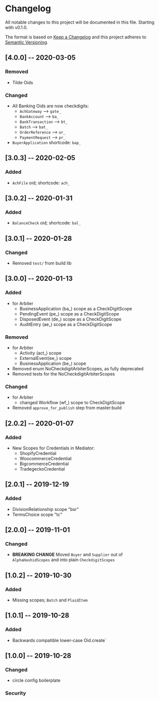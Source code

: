 # Changelog

All notable changes to this project will be documented in this file. Starting with v0.1.0.

The format is based on [Keep a Changelog](http://keepachangelog.com/en/1.0.0/)
and this project adheres to [Semantic Versioning](http://semver.org/spec/v2.0.0.html).

## [4.0.0] -- 2020-03-05

### Removed
  * Tilde Oids
### Changed
  * All Banking Oids are now checkdigits:
    * `AchGateway` --> `gate_`
    * `BankAccount` --> `ba_`
    * `BankTransaction` --> `bt_`
    * `Batch` --> `bat_`
    * `OrderReference` --> `or_`
    * `PaymentRequest` --> `pr_`
  * `BuyerApplication` shortcode: `bap_`

## [3.0.3] -- 2020-02-05

### Added
  * `AchFile` oid; shortcode: `ach_`

## [3.0.2] -- 2020-01-31

### Added
  * `BalanceCheck` oid; shortcode: `bal_`

## [3.0.1] -- 2020-01-28

### Changed
  * Removed `test/` from build lib

## [3.0.0] -- 2020-01-13

### Added
  * for Arbiter
    * BusinessApplication (ba_) scope as a CheckDigitScope
    * PendingEvent (pe_) scope as a CheckDigitScope
    * DisposedEvent (de_) scope as a CheckDigitScope
    * AuditEntry (ae_)  scope as a CheckDigitScope
### Removed
  * for Arbiter
    * Activity (act_) scope
    * ExternalEvent(ee_) scope
    * BusinessApplication (be_) scope
  * Removed  enum NoCheckdigitArbiterScopes, as fully deprecated
  * Removed tests for the NoCheckdigitArbiterScopes
### Changed
  * for Arbiter 
    * changed Workflow (wf_) scope to CheckDigitScope
  * Removed `approve_for_publish` step from master:build

## [2.0.2] -- 2020-01-07

### Added
  * New Scopes for Credentials in Mediator:
    * ShopifyCredential
    * WoocommerceCredential
    * BigcommerceCredential
    * TradegeckoCredential

## [2.0.1] -- 2019-12-19

### Added
  * DivisionRelationship scope "bsr"
  * TermsChoice scope "tc"

## [2.0.0] -- 2019-11-01

### Changed
  * **BREAKING CHANGE** Moved `Buyer` and `Supplier` out of `AlphaHashidScopes` and into plain `CheckdigitScopes`

## [1.0.2] -- 2019-10-30

### Added
  * Missing scopes; `Batch` and `PlaidItem`

## [1.0.1] -- 2019-10-28

### Added
  * Backwards compatible lower-case Oid.create`

## [1.0.0] -- 2019-10-28

### Changed
  * circle config boilerplate
### Security
